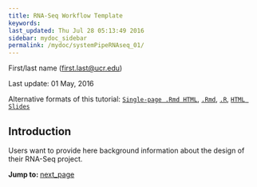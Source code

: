 ```yaml
---
title: RNA-Seq Workflow Template 
keywords: 
last_updated: Thu Jul 28 05:13:49 2016
sidebar: mydoc_sidebar
permalink: /mydoc/systemPipeRNAseq_01/
---
```

First/last name (first.last@ucr.edu)

Last update: 01 May, 2016 

Alternative formats of this tutorial:
[`Single-page .Rmd HTML`](https://htmlpreview.github.io/?https://github.com/tgirke/GEN242/blob/master/vignettes/11_RNAseqWorkflow/systemPipeRNAseq.html),
[`.Rmd`](https://raw.githubusercontent.com/tgirke/GEN242/master/vignettes/11_RNAseqWorkflow/systemPipeRNAseq.Rmd),
[`.R`](https://raw.githubusercontent.com/tgirke/GEN242/master/vignettes/11_RNAseqWorkflow/systemPipeRNAseq.R),
[`HTML Slides`](http://girke.bioinformatics.ucr.edu/GEN242/mydoc/systemPipeRslides.html)

## Introduction

Users want to provide here background information about the design of their RNA-Seq project.


<div class="tags">
<b>Jump to: </b>
<a href="../../mydoc/systemPipeRNAseq_02/" class="btn btn-default navbar-btn cursorNorm" role="button">next_page</a>
</div>
